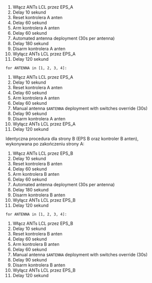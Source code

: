 1. Włącz ANTs LCL przez EPS_A
2. Delay 10 sekund
3. Reset kontrolera A anten
4. Delay 60 sekund
5. Arm kontrolera A anten
6. Delay 60 sekund
7. Automated antenna deployment (30s per antenna)
8. Delay 180 sekund
9. Disarm kontrolera A anten
10. Wyłącz ANTs LCL przez EPS_A
11. Delay 120 sekund

`for ANTENNA in [1, 2, 3, 4]:`
1. Włącz ANTs LCL przez EPS_A
2. Delay 10 sekund
3. Reset kontrolera A anten
4. Delay 60 sekund
5. Arm kontrolera A anten
6. Delay 60 sekund
7. Manual antenna `$ANTENNA` deployment with switches override (30s)
8. Delay 90 sekund
9. Disarm kontrolera A anten
10. Wyłącz ANTs LCL przez EPS_A
11. Delay 120 sekund


Identyczna procedura dla strony B (EPS B oraz kontroler B anten), wykonywana po zakończeniu strony A:

1. Włącz ANTs LCL przez EPS_B
2. Delay 10 sekund
3. Reset kontrolera B anten
4. Delay 60 sekund
5. Arm kontrolera B anten
6. Delay 60 sekund
7. Automated antenna deployment (30s per antenna)
8. Delay 180 sekund
9. Disarm kontrolera B anten
10. Wyłącz ANTs LCL przez EPS_B
11. Delay 120 sekund

`for ANTENNA in [1, 2, 3, 4]:`
1. Włącz ANTs LCL przez EPS_B
2. Delay 10 sekund
3. Reset kontrolera B anten
4. Delay 60 sekund
5. Arm kontrolera B anten
6. Delay 60 sekund
7. Manual antenna `$ANTENNA` deployment with switches override (30s)
8. Delay 90 sekund
9. Disarm kontrolera B anten
10. Wyłącz ANTs LCL przez EPS_B
11. Delay 120 sekund

